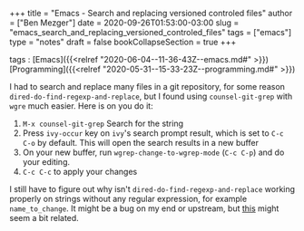 +++
title = "Emacs - Search and replacing versioned controled files"
author = ["Ben Mezger"]
date = 2020-09-26T01:53:00-03:00
slug = "emacs_search_and_replacing_versioned_controled_files"
tags = ["emacs"]
type = "notes"
draft = false
bookCollapseSection = true
+++

tags
: [Emacs]({{<relref "2020-06-04--11-36-43Z--emacs.md#" >}}) [Programming]({{<relref "2020-05-31--15-33-23Z--programming.md#" >}})

I had to search and replace many files in a git repository, for some reason
`dired-do-find-regexp-and-replace`, but I found using `counsel-git-grep` with
`wgre` much easier. Here is on you do it:

1.  `M-x counsel-git-grep`
    Search for the string
2.  Press `ivy-occur` key on `ivy`'s search prompt result, which is set to `C-c
       C-o` by default. This will open the search results in a new buffer
3.  On your new buffer, run `wgrep-change-to-wgrep-mode` (`C-c C-p`) and do your
    editing.
4.  `C-c C-c` to apply your changes

I still have to figure out why isn't `dired-do-find-regexp-and-replace` working
properly on strings without any regular expression, for example
`name_to_change`. It might be a bug on my end or upstream, but [this](https://www.reddit.com/r/emacs/comments/5y1c11/direddofindregexpandreplace%5Fvs%5Fqueryreplaceregexp/?utm%5Fsource=share&utm%5Fmedium=web2x&context=3) might seem a
bit related.